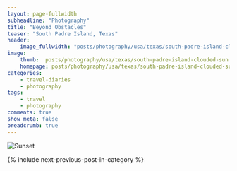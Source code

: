 ```yaml
---
layout: page-fullwidth
subheadline: "Photography"
title: "Beyond Obstacles"
teaser: "South Padre Island, Texas"
header:
    image_fullwidth: "posts/photography/usa/texas/south-padre-island-clouded-sun-header.png"
image:
    thumb:  posts/photography/usa/texas/south-padre-island-clouded-sun.jpeg
    homepage: posts/photography/usa/texas/south-padre-island-clouded-sun.jpeg
categories:
    - travel-diaries
    - photography
tags:
    - travel
    - photography
comments: true
show_meta: false
breadcrumb: true
---
```


![Sunset]({{site.urlimg}}posts\photography\usa\texas\south-padre-island-clouded-sun.jpeg)

{% include next-previous-post-in-category %}